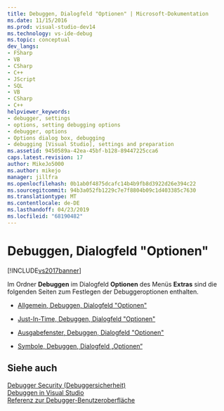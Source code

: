 ```yaml
---
title: Debuggen, Dialogfeld "Optionen" | Microsoft-Dokumentation
ms.date: 11/15/2016
ms.prod: visual-studio-dev14
ms.technology: vs-ide-debug
ms.topic: conceptual
dev_langs:
- FSharp
- VB
- CSharp
- C++
- JScript
- SQL
- VB
- CSharp
- C++
helpviewer_keywords:
- debugger, settings
- options, setting debugging options
- debugger, options
- Options dialog box, debugging
- debugging [Visual Studio], settings and preparation
ms.assetid: 9450589a-42ea-45bf-b128-89447225cca6
caps.latest.revision: 17
author: MikeJo5000
ms.author: mikejo
manager: jillfra
ms.openlocfilehash: 0b1ab0f4875dcafc14b4b9fb8d3922d26e394c22
ms.sourcegitcommit: 94b3a052fb1229c7e7f8804b09c1d403385c7630
ms.translationtype: MT
ms.contentlocale: de-DE
ms.lasthandoff: 04/23/2019
ms.locfileid: "68190482"
---
```

# <a name="debugging-options-dialog-box"></a>Debuggen, Dialogfeld "Optionen"
[!INCLUDE[vs2017banner](../includes/vs2017banner.md)]

Im Ordner **Debuggen** im Dialogfeld **Optionen** des Menüs **Extras** sind die folgenden Seiten zum Festlegen der Debuggeroptionen enthalten.  
  
- [Allgemein, Debuggen, Dialogfeld "Optionen"](../debugger/general-debugging-options-dialog-box.md)  
  
- [Just-In-Time, Debuggen, Dialogfeld "Optionen"](../debugger/just-in-time-debugging-options-dialog-box.md)  
  
- [Ausgabefenster, Debuggen, Dialogfeld "Optionen"](../debugger/output-window-debugging-options-dialog-box.md)  
  
- [Symbole, Debuggen, Dialogfeld „Optionen“](../debugger/specify-symbol-dot-pdb-and-source-files-in-the-visual-studio-debugger.md)  
  
## <a name="see-also"></a>Siehe auch  
 [Debugger Security (Debuggersicherheit)](../debugger/debugger-security.md)   
 [Debuggen in Visual Studio](../debugger/debugging-in-visual-studio.md)   
 [Referenz zur Debugger-Benutzeroberfläche](../debugger/debugging-user-interface-reference.md)
